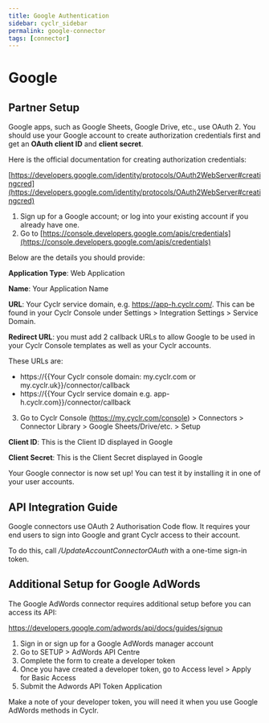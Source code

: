 ```yaml
---
title: Google Authentication
sidebar: cyclr_sidebar
permalink: google-connector
tags: [connector]
---
```


# Google #

Partner Setup
-------------

Google apps, such as Google Sheets, Google Drive, etc., use OAuth 2. You should use your Google account to create authorization credentials first and get an **OAuth client ID** and **client secret**.

Here is the official documentation for creating authorization credentials:

[https://developers.google.com/identity/protocols/OAuth2WebServer#creatingcred](https://developers.google.com/identity/protocols/OAuth2WebServer#creatingcred)

1.  Sign up for a Google account; or log into your existing account if you already have one.
2.  Go to [https://console.developers.google.com/apis/credentials](https://console.developers.google.com/apis/credentials)

Below are the details you should provide:

**Application Type**: Web Application

**Name**: Your Application Name

**URL**: Your Cyclr service domain, e.g. https://app-h.cyclr.com/. This can be found in your Cyclr Console under Settings > Integration Settings > Service Domain.

**Redirect URL**: you must add 2 callback URLs to allow Google to be used in your Cyclr Console templates as well as your Cyclr accounts.

These URLs are:

*   https://{{Your Cyclr console domain: my.cyclr.com or my.cyclr.uk}}/connector/callback
*   https://{{Your Cyclr service domain e.g. app-h.cyclr.com}}/connector/callback

3.  Go to Cyclr Console (https://my.cyclr.com/console) > Connectors > Connector Library > Google Sheets/Drive/etc. > Setup

**Client ID**: This is the Client ID displayed in Google

**Client Secret**: This is the Client Secret displayed in Google

Your Google connector is now set up! You can test it by installing it in one of your user accounts.

API Integration Guide
---------------------

Google connectors use OAuth 2 Authorisation Code flow. It requires your end users to sign into Google and grant Cyclr access to their account.

To do this, call _/UpdateAccountConnectorOAuth_ with a one-time sign-in token.

Additional Setup for Google AdWords
-----------------------------------

The Google AdWords connector requires additional setup before you can access its API:

https://developers.google.com/adwords/api/docs/guides/signup

1.  Sign in or sign up for a Google AdWords manager account
2.  Go to SETUP > AdWords API Centre
3.  Complete the form to create a developer token
4.  Once you have created a developer token, go to Access level > Apply for Basic Access
5.  Submit the Adwords API Token Application

Make a note of your developer token, you will need it when you use Google AdWords methods in Cyclr.
